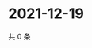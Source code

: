 # 2021-12-19

共 0 条

<!-- BEGIN WEIBO -->
<!-- 最后更新时间 Sun Dec 19 2021 23:14:36 GMT+0800 (China Standard Time) -->

<!-- END WEIBO -->
